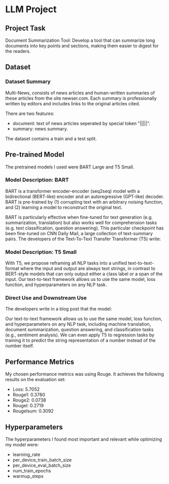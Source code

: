 # LLM Project

## Project Task

Document Summarization Tool: Develop a tool that can summarize long documents into key points and sections, making them easier to digest for the readers.

## Dataset

### Dataset Summary
Multi-News, consists of news articles and human-written summaries of these articles from the site newser.com. Each summary is professionally written by editors and includes links to the original articles cited.

There are two features:

- document: text of news articles seperated by special token "|||||".
- summary: news summary.

The dataset contains a train and a test split.

## Pre-trained Model

The pretrained models I used were BART Large and T5 Small.

### Model Description: BART

BART is a transformer encoder-encoder (seq2seq) model with a bidirectional (BERT-like) encoder and an autoregressive (GPT-like) decoder. BART is pre-trained by (1) corrupting text with an arbitrary noising function, and (2) learning a model to reconstruct the original text.

BART is particularly effective when fine-tuned for text generation (e.g. summarization, translation) but also works well for comprehension tasks (e.g. text classification, question answering). This particular checkpoint has been fine-tuned on CNN Daily Mail, a large collection of text-summary pairs.
The developers of the Text-To-Text Transfer Transformer (T5) write:

### Model Description: T5 Small

With T5, we propose reframing all NLP tasks into a unified text-to-text-format where the input and output are always text strings, in contrast to BERT-style models that can only output either a class label or a span of the input. Our text-to-text framework allows us to use the same model, loss function, and hyperparameters on any NLP task.

### Direct Use and Downstream Use
The developers write in a blog post that the model:

Our text-to-text framework allows us to use the same model, loss function, and hyperparameters on any NLP task, including machine translation, document summarization, question answering, and classification tasks (e.g., sentiment analysis). We can even apply T5 to regression tasks by training it to predict the string representation of a number instead of the number itself.

## Performance Metrics
My chosen performance metrics was using Rouge.
It achieves the following results on the evaluation set:
- Loss: 5.7052
- Rouge1: 0.3780
- Rouge2: 0.0738
- Rougel: 0.2719
- Rougelsum: 0.3092

## Hyperparameters

The hyperparameters I found most important and relevant while optimizing my model were:
- learning_rate
- per_device_train_batch_size
- per_device_eval_batch_size
- num_train_epochs
- warmup_steps

